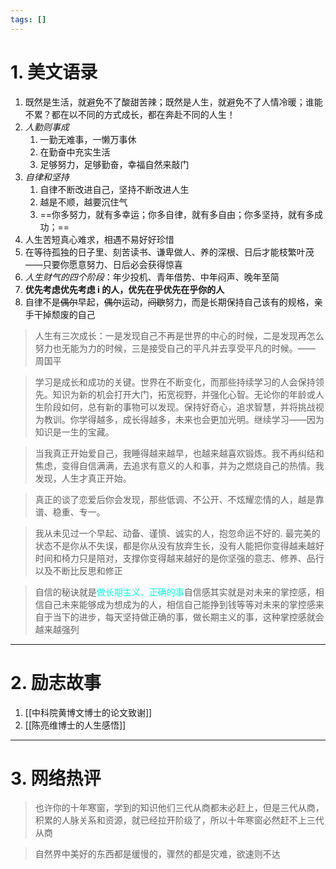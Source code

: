 ```yaml
---
tags: []
---
```

# 1. 美文语录
1. 既然是生活，就避免不了酸甜苦辣；既然是人生，就避免不了人情冷暖；谁能不累？都在以不同的方式成长，都在奔赴不同的人生！
2.  *人勤则事成*
	1. 一勤无难事，一懒万事休
	2. 在勤奋中充实生活
	3. 足够努力，足够勤奋，幸福自然来敲门
3. *自律和坚持* 
	1. 自律不断改进自己，坚持不断改进人生
	2. 越是不顺，越要沉住气
	3. ==你多努力，就有多幸运；你多自律，就有多自由；你多坚持，就有多成功；==
4. 人生苦短真心难求，相遇不易好好珍惜
5. 在等待孤独的日子里、刻苦读书、谦卑做人、养的深根、日后才能枝繁叶茂——只要你愿意努力、日后必会获得惊喜
6. *人生财气的四个阶段*：年少投机、青年借势、中年闷声、晚年至简
7. **优先考虑优先考虑 i 的人，优先在乎优先在乎你的人**
8. 自律不是~~偶尔~~早起，~~偶尔~~运动，~~间歇~~努力，而是长期保持自己该有的规格，亲手干掉颓废的自己
> 人生有三次成长：一是发现自己不再是世界的中心的时候，二是发现再怎么努力也无能为力的时候，三是接受自己的平凡并去享受平凡的时候。—— 周国平

>  学习是成长和成功的关键。世界在不断变化，而那些持续学习的人会保持领先。知识为新的机会打开大门，拓宽视野，并强化心智。无论你的年龄或人生阶段如何，总有新的事物可以发现。保持好奇心，追求智慧，并将挑战视为教训。你学得越多，成长得越多，未来也会更加光明。继续学习——因为知识是一生的宝藏。

> 当我真正开始爱自己，我睡得越来越早，也越来越喜欢锻炼。我不再纠结和焦虑，变得自信满满，去追求有意义的人和事，并为之燃烧自己的热情。我发现，人生才真正开始。

> 真正的谈了恋爱后你会发现，那些低调、不公开、不炫耀恋情的人，越是靠谱、稳重、专一。

> 我从未见过一个早起、动备、谨慎、诚实的人，抱忽命运不好的. 最完美的状态不是你从不失误，都是你从没有放弃生长，没有人能把你变得越耒越好时间和椅力只是陪对，支撑你变得越来越好的是你坚强的意志、修养、品行以及不断比反思和修正

> 自信的秘诀就是<font color="#00ffdc">做长期主义、正确的事</font>自信感其实就是对未来的掌控感，相信自己未来能够成为想成为的人，相信自己能挣到钱等等对未来的掌控感来自于当下的进步，每天坚持做正确的事，做长期主义的事，这种掌控感就会越来越强列


---
# 2. 励志故事
1. [[中科院黄博文博士的论文致谢]]
2. [[陈亮维博士的人生感悟]]

---
#  3. 网络热评 
>  也许你的十年寒窗，学到的知识他们三代从商都未必赶上，但是三代从商，积累的人脉关系和资源，就已经拉开阶级了，所以十年寒窗必然赶不上三代从商

>  自然界中美好的东西都是缓慢的，骤然的都是灾难，欲速则不达 

